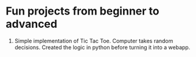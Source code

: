 # Fun projects from beginner to advanced

1. Simple implementation of Tic Tac Toe. Computer takes random decisions. Created the logic in python before turning it into a webapp.


